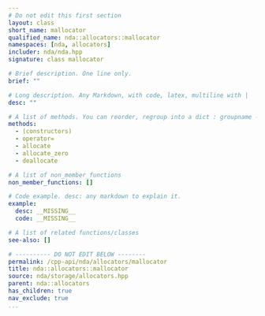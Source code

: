 ```yaml
---
# Do not edit this first section
layout: class
short_name: mallocator
qualified_name: nda::allocators::mallocator
namespaces: [nda, allocators]
includer: nda/nda.hpp
signature: class mallocator

# Brief description. One line only.
brief: ""

# Long description. Any Markdown, with code, latex, multiline with |
desc: ""

# A list of methods. You can reorder, regroup into a dict : groupname -> list
methods:
  - (constructors)
  - operator=
  - allocate
  - allocate_zero
  - deallocate

# A list of non_member_functions
non_member_functions: []

# Code example. desc: any markdown to explain it.
example:
  desc: __MISSING__
  code: __MISSING__

# A list of related functions/classes
see-also: []

# ---------- DO NOT EDIT BELOW --------
permalink: /cpp-api/nda/allocators/mallocator
title: nda::allocators::mallocator
source: nda/storage/allocators.hpp
parent: nda::allocators
has_children: true
nav_exclude: true
...
```


